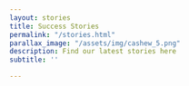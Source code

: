 ```yaml
---
layout: stories
title: Success Stories
permalink: "/stories.html"
parallax_image: "/assets/img/cashew_5.png"
description: Find our latest stories here
subtitle: ''

---
```

